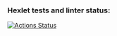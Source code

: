 ### Hexlet tests and linter status:
[![Actions Status](https://github.com/Zubkov99/frontend-project-lvl3/workflows/hexlet-check/badge.svg)](https://github.com/Zubkov99/frontend-project-lvl3/actions)